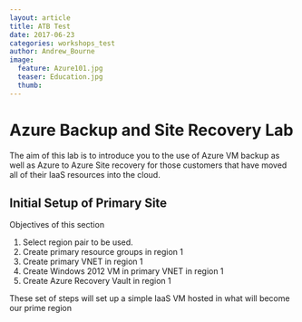 ```yaml
---
layout: article
title: ATB Test
date: 2017-06-23
categories: workshops_test
author: Andrew_Bourne
image:
  feature: Azure101.jpg
  teaser: Education.jpg
  thumb: 
---
```


# Azure Backup and Site Recovery Lab

The aim of this lab is to introduce you to the use of Azure VM backup as well as Azure to Azure Site recovery for those customers that have moved all of their IaaS resources into the cloud.

##  Initial Setup of Primary Site

Objectives of this section

1. Select region pair to be used.
2. Create primary resource groups in region 1
3. Create primary VNET in region 1
4. Create Windows 2012 VM in primary VNET in region 1
5. Create Azure Recovery Vault in region 1

These set of steps will set up a simple IaaS VM hosted in what will become our prime region





